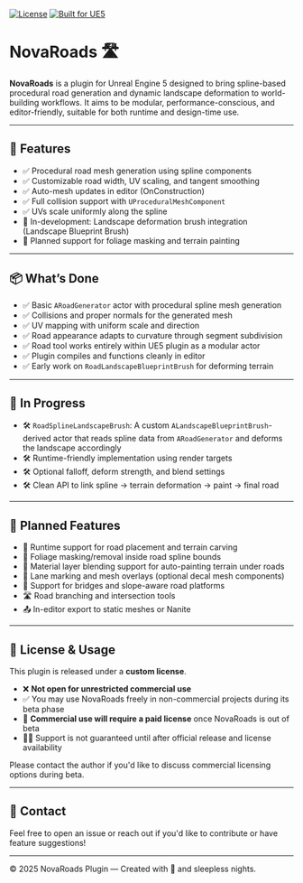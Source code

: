 [![License](https://img.shields.io/badge/license-Beta%20Non--Commercial-yellow)](https://github.com/EpicChallengerKP/NovaRoads?tab=License-1-ov-file) 
[![Built for UE5](https://img.shields.io/badge/built%20for-UE5-5e5eff)](https://www.unrealengine.com/) <br>

# NovaRoads 🛣️

**NovaRoads** is a plugin for Unreal Engine 5 designed to bring spline-based procedural road generation and dynamic landscape deformation to world-building workflows. It aims to be modular, performance-conscious, and editor-friendly, suitable for both runtime and design-time use.

---

## 🌟 Features

- ✅ Procedural road mesh generation using spline components  
- ✅ Customizable road width, UV scaling, and tangent smoothing  
- ✅ Auto-mesh updates in editor (OnConstruction)  
- ✅ Full collision support with `UProceduralMeshComponent`  
- ✅ UVs scale uniformly along the spline  
- 🚧 In-development: Landscape deformation brush integration (Landscape Blueprint Brush)  
- 🚧 Planned support for foliage masking and terrain painting  

---

## 📦 What’s Done

- ✅ Basic `ARoadGenerator` actor with procedural spline mesh generation  
- ✅ Collisions and proper normals for the generated mesh  
- ✅ UV mapping with uniform scale and direction  
- ✅ Road appearance adapts to curvature through segment subdivision  
- ✅ Road tool works entirely within UE5 plugin as a modular actor  
- ✅ Plugin compiles and functions cleanly in editor  
- ✅ Early work on `RoadLandscapeBlueprintBrush` for deforming terrain

---

## 🔧 In Progress

- 🛠️ `RoadSplineLandscapeBrush`: A custom `ALandscapeBlueprintBrush`-derived actor that reads spline data from `ARoadGenerator` and deforms the landscape accordingly  
- 🛠️ Runtime-friendly implementation using render targets  
- 🛠️ Optional falloff, deform strength, and blend settings  
- 🛠️ Clean API to link spline → terrain deformation → paint → final road

---

## 🔮 Planned Features

- 🚀 Runtime support for road placement and terrain carving  
- 🌿 Foliage masking/removal inside road spline bounds  
- 🧱 Material layer blending support for auto-painting terrain under roads  
- 🧭 Lane marking and mesh overlays (optional decal mesh components)  
- 🌉 Support for bridges and slope-aware road platforms  
- 🛣️ Road branching and intersection tools  
- 📤 In-editor export to static meshes or Nanite

---

## 💼 License & Usage

This plugin is released under a **custom license**. 

- ❌ **Not open for unrestricted commercial use**
- ✅ You may use NovaRoads freely in non-commercial projects during its beta phase
- 🛒 **Commercial use will require a paid license** once NovaRoads is out of beta
- 🧑‍🔧 Support is not guaranteed until after official release and license availability

Please contact the author if you'd like to discuss commercial licensing options during beta.

---

## 💬 Contact

Feel free to open an issue or reach out if you'd like to contribute or have feature suggestions!

---

© 2025 NovaRoads Plugin — Created with 💙 and sleepless nights.
